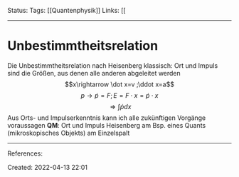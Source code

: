 Status:
Tags: [[Quantenphysik]]
Links: [[
___
# Unbestimmtheitsrelation

Die Unbestimmtheitsrelation nach Heisenberg
klassisch: Ort und Impuls sind die Größen, aus denen alle anderen abgeleitet werden
$$x\rightarrow \dot x=v ;\ddot x=a$$
$$p\rightarrow \dot p=F ;E=F\cdot x =\dot p\cdot x$$
$$\Rightarrow \int \dot pdx$$
Aus Orts- und Impulserkenntnis kann ich alle zukünftigen Vorgänge voraussagen
**QM**: Ort und Impuls
Heisenberg am Bsp. eines Quants (mikroskopisches Objekts) am Einzelspalt
___
References:

Created: 2022-04-13 22:01